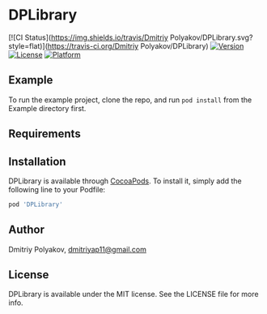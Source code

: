 # DPLibrary

[![CI Status](https://img.shields.io/travis/Dmitriy Polyakov/DPLibrary.svg?style=flat)](https://travis-ci.org/Dmitriy Polyakov/DPLibrary)
[![Version](https://img.shields.io/cocoapods/v/DPLibrary.svg?style=flat)](https://cocoapods.org/pods/DPLibrary)
[![License](https://img.shields.io/cocoapods/l/DPLibrary.svg?style=flat)](https://cocoapods.org/pods/DPLibrary)
[![Platform](https://img.shields.io/cocoapods/p/DPLibrary.svg?style=flat)](https://cocoapods.org/pods/DPLibrary)

## Example

To run the example project, clone the repo, and run `pod install` from the Example directory first.

## Requirements

## Installation

DPLibrary is available through [CocoaPods](https://cocoapods.org). To install
it, simply add the following line to your Podfile:

```ruby
pod 'DPLibrary'
```

## Author

Dmitriy Polyakov, dmitriyap11@gmail.com

## License

DPLibrary is available under the MIT license. See the LICENSE file for more info.
